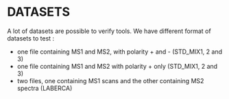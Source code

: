 # DATASETS

A lot of datasets are possible to verify tools. We have different format of datasets to test :
- one file containing MS1 and MS2, with polarity + and - (STD_MIX1, 2 and 3)
- one file containing MS1 and MS2 with polarity + only (STD_MIX1, 2 and 3)
- two files, one containing MS1 scans and the other containing MS2 spectra (LABERCA)
